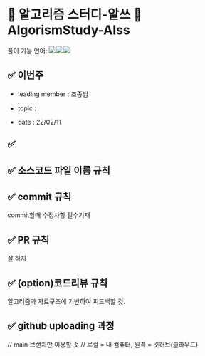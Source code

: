 #  🧮 알고리즘 스터디-알쓰 🧠 AlgorismStudy-Alss
풀이 가능 언어: <img src="https://img.shields.io/badge/c++-00599C?style=for-the-badge&logo=c%2B%2B&logoColor=white"/><img src="https://img.shields.io/badge/java-007396?style=for-the-badge&logo=java&logoColor=white"/><img src="https://img.shields.io/badge/python-3776AB?style=for-the-badge&logo=python&logoColor=white"/>

## ✅ 이번주
 * leading member : 조종범

 * topic : 
 
 * date : 22/02/11

## ✅ 


## ✅ 소스코드 파일 이름 규칙


## ✅ commit 규칙
commit할때 수정사항 필수기재

## ✅ PR 규칙
잘 하자

## ✅ (option)코드리뷰 규칙
 알고리즘과 자료구조에 기반하여 피드백할 것.

## ✅ github uploading 과정
// main 브랜치만 이용할 것
// 로컬 = 내 컴퓨터, 원격 = 깃허브(클라우드)
